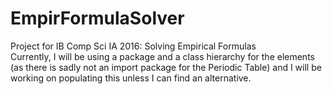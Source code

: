 # EmpirFormulaSolver
Project for IB Comp Sci IA 2016:
Solving Empirical Formulas
<br /> 
Currently, I will be using a package and a class hierarchy for the elements (as there is sadly not an import package for the Periodic Table) and I will be working on populating this unless I can find an alternative.
